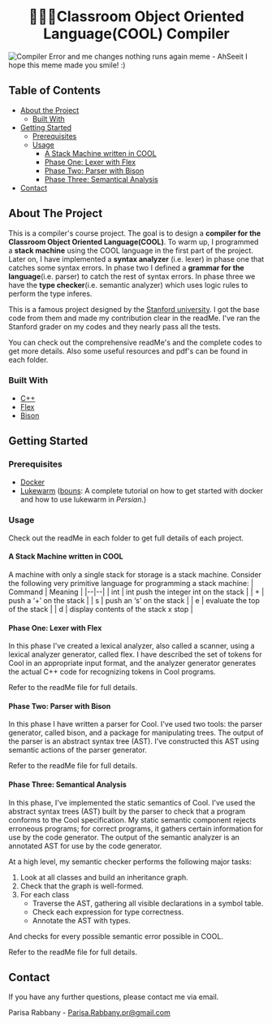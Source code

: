 

# <center> 👩🏻‍💻Classroom Object Oriented Language(COOL) Compiler </center>
![Compiler Error and me changes nothing runs again meme - AhSeeit](https://ahseeit.com//king-include/uploads/2021/01/128507599_810816869763777_9057564538005734542_n-6303527963.jpg)
I hope this meme made you smile! :)

## Table of Contents
 * [About the Project](#about-the-project)
	 * [Built With](#built-with)
 * [Getting Started](#getting-started)
	 * [Prerequisites](#prerequisites)
	 * [Usage](#usage)
		 * [A Stack Machine written in COOL](#a_stack_machine_written_in_COOL)
		 * [Phase One: Lexer with Flex](#phase_one:_lexer_with_flex)
		 * [Phase Two: Parser with Bison](#phase_two:_parser_with_bison)
		 * [Phase Three: Semantical Analysis](#phase_three:_semantical_analysis)
* [Contact](#contact)

<!-- ABOUT THE PROJECT -->
## About The Project
This is a compiler's course project. The goal is to design a **compiler for the Classroom Object Oriented Language(COOL)**. To warm up, I programmed a **stack machine** using the COOL language in the first part of the project. Later on, I have implemented a **syntax analyzer** (i.e. lexer) in phase one that catches some syntax errors. In phase two I defined a **grammar for the language**(i.e. parser) to catch the rest of syntax errors. In phase three we have the **type checker**(i.e. semantic analyzer) which uses logic rules to perform the type inferes. 

This is a famous project designed by the [Stanford university](https://web.stanford.edu/class/cs143/). I got the base code from them and made my contribution clear in the readMe.
I've ran the Stanford grader on my codes and they nearly pass all the tests. 

You can check out the comprehensive readMe's and the complete codes to get more details. Also some useful resources and pdf's can be found in each folder. 

### Built With
* [C++](https://cplusplus.com/)
* [Flex](https://ftp.gnu.org/old-gnu/Manuals/flex-2.5.4/)
* [Bison](https://www.gnu.org/software/bison/)

<!-- GETTING STARTED -->
## Getting Started

### Prerequisites
 - [Docker](https://www.docker.com/products/docker-desktop/)
 - [Lukewarm](https://git.friedl.net/container/lukewarm) 
([bouns](https://drive.google.com/drive/folders/1yYKnP3JHoeE_BGkna6RtyDXnZhcHNjSF): A complete tutorial on how to get started with docker and how to use lukewarm in *Persian*.)

### Usage
Check out the readMe in each folder to get full details of each project.

#### A Stack Machine written in COOL 
A machine with only a single stack for storage is a stack machine. Consider the following very primitive language for programming a stack machine:
| Command | Meaning  |
|--|--|
| int | int push the integer int on the stack |
| + | push a ‘+’ on the stack   |
| s | push an ‘s’ on the stack   |
| e | evaluate the top of the stack  |
| d | display contents of the stack x stop |

#### Phase One: Lexer with Flex
In this phase I've created a lexical analyzer, also called a scanner, using a lexical analyzer generator, called flex. I have described the set of tokens for Cool in an appropriate input format, and the analyzer generator  generates the actual C++ code for recognizing tokens in Cool programs.

Refer to the readMe file for full details.
#### Phase Two: Parser with Bison
In this phase I have written a parser for Cool. I've used two tools: the parser generator, called bison, and a package for manipulating trees. The output of the parser is an abstract syntax tree (AST). I've constructed this AST using semantic actions of the parser generator.

Refer to the readMe file for full details.

#### Phase Three: Semantical Analysis
In this phase, I've implemented the static semantics of Cool. I've used the abstract syntax trees (AST) built by the parser to check that a program conforms to the Cool specification. My static semantic component rejects erroneous programs; for correct programs, it gathers certain information for use by the code generator. The output of the semantic analyzer is an annotated AST for use by the code generator.

At a high level, my semantic checker performs the following major tasks:

1. Look at all classes and build an inheritance graph. 
2. Check that the graph is well-formed.  
3. For each class
	* Traverse the AST, gathering all visible declarations in a symbol table. 
	* Check each expression for type correctness.
	* Annotate the AST with types.

And checks for every possible semantic error possible in COOL.

Refer to the readMe file for full details.

<!-- CONTACT -->
## Contact
If you have any further questions, please contact me via email.

Parisa Rabbany - Parisa.Rabbany.pr@gmail.com
